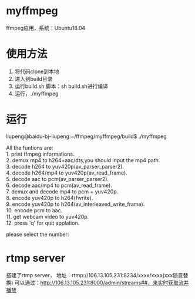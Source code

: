 # myffmpeg
ffmpeg应用，系统：Ubuntu18.04
# 使用方法
1. 将代码clone到本地
2. 进入到build目录
3. 运行build.sh 脚本：sh build.sh进行编译
4. 运行，./myffmpeg

# 运行
liupeng@baidu-bj-liupeng:~/ffmpeg/myffmpeg/build$ ./myffmpeg


All the funtions are:  
	1. print ffmpeg informations.  
	2. demux mp4 to h264+aac/dts,you should input the mp4 path.  
	3. decode h264 to yuv420p(av_parser_parser2).  
	4. decode h264/mp4 to yuv420p(av_read_frame).  
	5. decode aac to pcm(av_parser_parser2).  
	6. decode aac/mp4 to pcm(av_read_frame).  
	7. demux and decode mp4 to pcm + yuv420p.  
	8. encode yuv420p to h264(fwrite).  
	9. encode yuv420p to h264(av_interleaved_write_frame).  
	10. encode pcm to aac.  
	11. get webcam video to yuv420p.  
    12. press 'q' for quit applation.  

please select the number:  

# rtmp server
搭建了rtmp server，
地址：rtmp://106.13.105.231:8234/xxxx/xxxx(xxx随意替换)
可以通过：http://106.13.105.231:8000/admin/streams##，来实时获取流并播放

